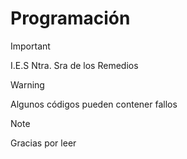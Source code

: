 # Programación
> [!IMPORTANT]
> I.E.S Ntra. Sra de los Remedios

> [!WARNING]
> Algunos códigos pueden contener fallos

>[!NOTE]
>Gracias por leer 
